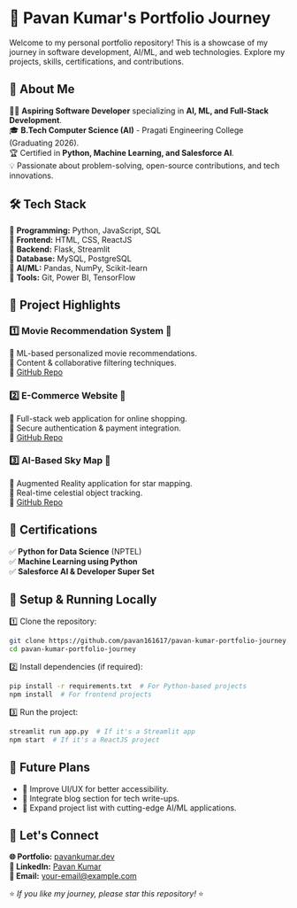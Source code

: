 # 🚀 Pavan Kumar's Portfolio Journey

Welcome to my personal portfolio repository! This is a showcase of my journey in software development, AI/ML, and web technologies. Explore my projects, skills, certifications, and contributions.

## 🎯 About Me
👨‍💻 **Aspiring Software Developer** specializing in **AI, ML, and Full-Stack Development**.  
🎓 **B.Tech Computer Science (AI)** - Pragati Engineering College (Graduating 2026).  
🏆 Certified in **Python, Machine Learning, and Salesforce AI**.  
💡 Passionate about problem-solving, open-source contributions, and tech innovations.  

## 🛠 Tech Stack
🔹 **Programming:** Python, JavaScript, SQL  
🔹 **Frontend:** HTML, CSS, ReactJS  
🔹 **Backend:** Flask, Streamlit  
🔹 **Database:** MySQL, PostgreSQL  
🔹 **AI/ML:** Pandas, NumPy, Scikit-learn  
🔹 **Tools:** Git, Power BI, TensorFlow  

## 📂 Project Highlights
### 1️⃣ **Movie Recommendation System** 🎥  
🔹 ML-based personalized movie recommendations.  
🔹 Content & collaborative filtering techniques.  
🔹 [GitHub Repo](https://github.com/pavan161617/movie-recommendations-system)  

### 2️⃣ **E-Commerce Website** 🛒  
🔹 Full-stack web application for online shopping.  
🔹 Secure authentication & payment integration.  
🔹 [GitHub Repo](https://github.com/pavan161617/e-commerce-project)  

### 3️⃣ **AI-Based Sky Map** 🌌  
🔹 Augmented Reality application for star mapping.  
🔹 Real-time celestial object tracking.  
🔹 [GitHub Repo](https://github.com/pavan161617/sky-map-ar)  

## 🌟 Certifications
✅ **Python for Data Science** (NPTEL)  
✅ **Machine Learning using Python**  
✅ **Salesforce AI & Developer Super Set**  

## 🔧 Setup & Running Locally
1️⃣ Clone the repository:  
```bash
git clone https://github.com/pavan161617/pavan-kumar-portfolio-journey.git  
cd pavan-kumar-portfolio-journey  
```
2️⃣ Install dependencies (if required):  
```bash
pip install -r requirements.txt  # For Python-based projects  
npm install  # For frontend projects  
```
3️⃣ Run the project:  
```bash
streamlit run app.py  # If it's a Streamlit app  
npm start  # If it's a ReactJS project  
```

## 📜 Future Plans
- 🔹 Improve UI/UX for better accessibility.  
- 🔹 Integrate blog section for tech write-ups.  
- 🔹 Expand project list with cutting-edge AI/ML applications.  

## 🤝 Let's Connect
**🌐 Portfolio:** [pavankumar.dev](https://pavankumar.dev)  
**🔗 LinkedIn:** [Pavan Kumar](https://www.linkedin.com/in/pavan-kumar-b7639125a/)  
**📧 Email:** [your-email@example.com](mailto:pavan90990@gmail.com)  

⭐ *If you like my journey, please star this repository!* ⭐
